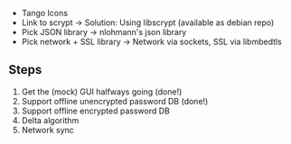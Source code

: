 * Tango Icons
* Link to scrypt
	-> Solution: Using libscrypt (available as debian repo)
* Pick JSON library
	-> nlohmann's json library
* Pick network + SSL library
	-> Network via sockets, SSL via libmbedtls

Steps
-----

1. Get the (mock) GUI halfways going (done!)
2. Support offline unencrypted password DB (done!)
3. Support offline encrypted password DB
4. Delta algorithm
5. Network sync